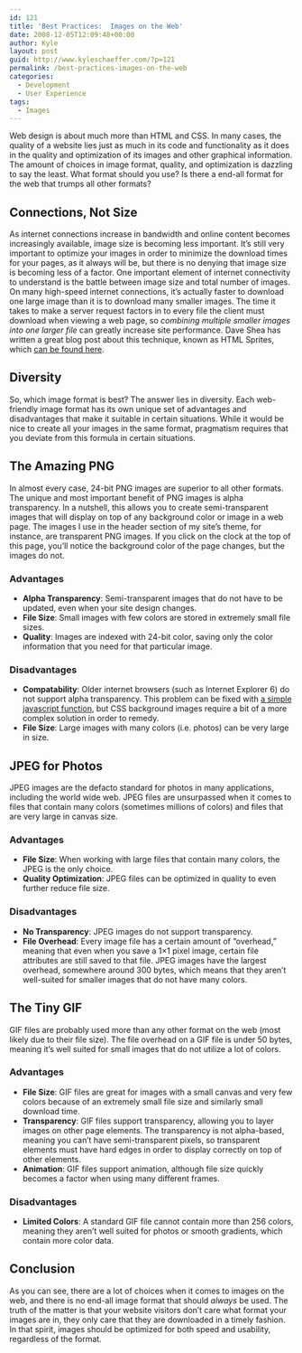 ```yaml
---
id: 121
title: 'Best Practices:  Images on the Web'
date: 2008-12-05T12:09:48+00:00
author: Kyle
layout: post
guid: http://www.kyleschaeffer.com/?p=121
permalink: /best-practices-images-on-the-web
categories:
  - Development
  - User Experience
tags:
  - Images
---
```

Web design is about much more than HTML and CSS. In many cases, the quality of a website lies just as much in its code and functionality as it does in the quality and optimization of its images and other graphical information. The amount of choices in image format, quality, and optimization is dazzling to say the least. What format should you use? Is there a end-all format for the web that trumps all other formats?

## Connections, Not Size

As internet connections increase in bandwidth and online content becomes increasingly available, image size is becoming less important. It’s still very important to optimize your images in order to minimize the download times for your pages, as it always will be, but there is no denying that image size is becoming less of a factor. One important element of internet connectivity to understand is the battle between image size and total number of images. On many high-speed internet connections, it’s actually faster to download one large image than it is to download many smaller images. The time it takes to make a server request factors in to every file the client must download when viewing a web page, so _combining multiple smaller images into one larger file_ can greatly increase site performance. Dave Shea has written a great blog post about this technique, known as HTML Sprites, which [can be found here](http://www.alistapart.com/articles/sprites/).

## Diversity

So, which image format is best? The answer lies in diversity. Each web-friendly image format has its own unique set of advantages and disadvantages that make it suitable in certain situations. While it would be nice to create all your images in the same format, pragmatism requires that you deviate from this formula in certain situations.

## The Amazing PNG

In almost every case, 24-bit PNG images are superior to all other formats. The unique and most important benefit of PNG images is alpha transparency. In a nutshell, this allows you to create semi-transparent images that will display on top of any background color or image in a web page. The images I use in the header section of my site’s theme, for instance, are transparent PNG images. If you click on the clock at the top of this page, you’ll notice the background color of the page changes, but the images do not.

### Advantages

* **Alpha Transparency**: Semi-transparent images that do not have to be updated, even when your site design changes.
* **File Size**: Small images with few colors are stored in extremely small file sizes.
* **Quality**: Images are indexed with 24-bit color, saving only the color information that you need for that particular image.

### Disadvantages

* **Compatability**: Older internet browsers (such as Internet Explorer 6) do not support alpha transparency. This problem can be fixed with [a simple javascript function](http://homepage.ntlworld.com/bobosola/), but CSS background images require a bit of a more complex solution in order to remedy.
* **File Size**: Large images with many colors (i.e. photos) can be very large in size.

## JPEG for Photos

JPEG images are the defacto standard for photos in many applications, including the world wide web. JPEG files are unsurpassed when it comes to files that contain many colors (sometimes millions of colors) and files that are very large in canvas size.

### Advantages

* **File Size**: When working with large files that contain many colors, the JPEG is the only choice.
* **Quality Optimization**: JPEG files can be optimized in quality to even further reduce file size.

### Disadvantages

* **No Transparency**: JPEG images do not support transparency.
* **File Overhead**: Every image file has a certain amount of “overhead,” meaning that even when you save a 1&times;1 pixel image, certain file attributes are still saved to that file. JPEG images have the largest overhead, somewhere around 300 bytes, which means that they aren’t well-suited for smaller images that do not have many colors.

## The Tiny GIF

GIF files are probably used more than any other format on the web (most likely due to their file size). The file overhead on a GIF file is under 50 bytes, meaning it’s well suited for small images that do not utilize a lot of colors.

### Advantages

* **File Size**: GIF files are great for images with a small canvas and very few colors because of an extremely small file size and similarly small download time.
* **Transparency**: GIF files support transparency, allowing you to layer images on other page elements. The transparency is not alpha-based, meaning you can’t have semi-transparent pixels, so transparent elements must have hard edges in order to display correctly on top of other elements.
* **Animation**: GIF files support animation, although file size quickly becomes a factor when using many different frames.

### Disadvantages

* **Limited Colors**: A standard GIF file cannot contain more than 256 colors, meaning they aren’t well suited for photos or smooth gradients, which contain more color data.

## Conclusion

As you can see, there are a lot of choices when it comes to images on the web, and there is no end-all image format that should _always_ be used. The truth of the matter is that your website visitors don’t care what format your images are in, they only care that they are downloaded in a timely fashion. In that spirit, images should be optimized for both speed and usability, regardless of the format.
